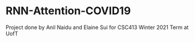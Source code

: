 # RNN-Attention-COVID19
Project done by Anil Naidu and Elaine Sui for CSC413 Winter 2021 Term at UofT
